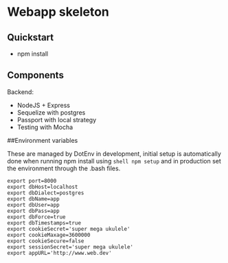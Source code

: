 # Webapp skeleton

## Quickstart
* npm install

## Components

Backend:
* NodeJS + Express
* Sequelize with postgres
* Passport with local strategy
* Testing with Mocha

##Environment variables

These are managed by DotEnv in development, initial setup is automatically done when running npm install using ```shell npm setup``` and in production set the environment through the .bash files.

```shell
export port=8000
export dbHost=localhost
export dbDialect=postgres
export dbName=app
export dbUser=app
export dbPass=app
export dbForce=true
export dbTimestamps=true
export cookieSecret='super mega ukulele'
export cookieMaxage=3600000
export cookieSecure=false
export sessionSecret='super mega ukulele'
export appURL='http://www.web.dev'
```